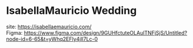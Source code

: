 # IsabellaMauricio Wedding

site: https://isabellaemauricio.com/
</br>
Figma: https://www.figma.com/design/9GUHfctuteOLAulTNFjSjS/Untitled?node-id=6-65&t=yWhq2EFly4jll7Lc-0

